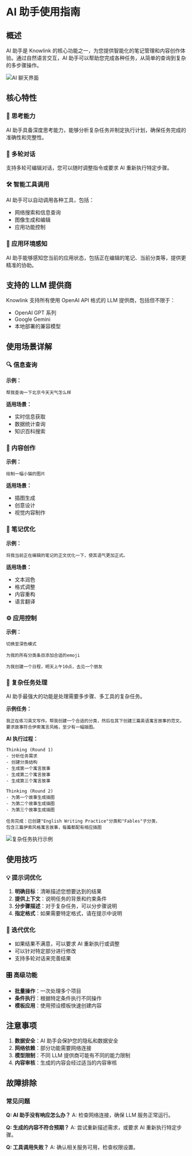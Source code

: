 # AI 助手使用指南

## 概述

AI 助手是 Knowlink 的核心功能之一，为您提供智能化的笔记管理和内容创作体验。通过自然语言交互，AI 助手可以帮助您完成各种任务，从简单的查询到复杂的多步骤操作。

![AI 聊天界面](/ai_chat.png)

## 核心特性

### 🤔 思考能力

AI 助手具备深度思考能力，能够分析复杂任务并制定执行计划，确保任务完成的准确性和完整性。

### 💬 多轮对话

支持多轮可编辑对话，您可以随时调整指令或要求 AI 重新执行特定步骤。

### 🛠️ 智能工具调用

AI 助手可以自动调用各种工具，包括：

- 网络搜索和信息查询
- 图像生成和编辑
- 应用功能控制

### 🎯 应用环境感知

AI 助手能够感知您当前的应用状态，包括正在编辑的笔记、当前分类等，提供更精准的协助。

## 支持的 LLM 提供商

Knowlink 支持所有使用 OpenAI API 格式的 LLM 提供商，包括但不限于：

- OpenAI GPT 系列
- Google Gemini
- 本地部署的兼容模型

## 使用场景详解

### 🔍 信息查询

**示例：**

```text
帮我查询一下北京今天天气怎么样
```

**适用场景：**

- 实时信息获取
- 数据统计查询
- 知识百科搜索

### 🎨 内容创作

**示例：**

```text
绘制一幅小猫的图片
```

**适用场景：**

- 插图生成
- 创意设计
- 视觉内容制作

### 📝 笔记优化

**示例：**

```text
将我当前正在编辑的笔记的正文优化一下，使其语气更加正式。
```

**适用场景：**

- 文本润色
- 格式调整
- 内容重构
- 语言翻译

### ⚙️ 应用控制

**示例：**

```text
切换至深色模式
```

```text
为我的所有分类条目添加合适的emoji
```

```text
为我创建一个日程，明天上午10点，去见一个朋友
```

### 🎯 复杂任务处理

AI 助手最强大的功能是处理需要多步骤、多工具的复杂任务。

**示例任务：**

```text
我正在练习英文写作。帮我创建一个合适的分类，然后在其下创建三篇英语寓言故事的范文。
要求故事符合伊索寓言风格，至少有一幅插图。
```

**AI 执行过程：**

```text
Thinking (Round 1)
- 分析任务需求
- 创建分类结构
- 生成第一个寓言故事
- 生成第二个寓言故事
- 生成第三个寓言故事

Thinking (Round 2)
- 为第一个故事生成插图
- 为第二个故事生成插图
- 为第三个故事生成插图

任务完成：已创建"English Writing Practice"分类和"Fables"子分类，
包含三篇伊索风格寓言故事，每篇都配有相应插图
```

![复杂任务执行示例](/ai_chat_task.png)

## 使用技巧

### 💡 提示词优化

1. **明确目标**：清晰描述您想要达到的结果
2. **提供上下文**：说明任务的背景和约束条件
3. **分步骤描述**：对于复杂任务，可以分步骤说明
4. **指定格式**：如果需要特定格式，请在提示中说明

### 🔄 迭代优化

- 如果结果不满意，可以要求 AI 重新执行或调整
- 可以针对特定部分进行修改
- 支持多轮对话来完善结果

### 🎛️ 高级功能

- **批量操作**：一次处理多个项目
- **条件执行**：根据特定条件执行不同操作
- **模板应用**：使用预设模板快速创建内容

## 注意事项

1. **数据安全**：AI 助手会保护您的隐私和数据安全
2. **网络依赖**：部分功能需要网络连接
3. **模型限制**：不同 LLM 提供商可能有不同的能力限制
4. **内容审核**：生成的内容会经过适当的内容审核

## 故障排除

### 常见问题

**Q: AI 助手没有响应怎么办？**
A: 检查网络连接，确保 LLM 服务正常运行。

**Q: 生成的内容不符合预期？**
A: 尝试重新描述需求，或要求 AI 重新执行特定步骤。

**Q: 工具调用失败？**
A: 确认相关服务可用，检查权限设置。
